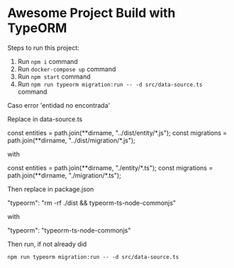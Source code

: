 # Awesome Project Build with TypeORM

Steps to run this project:

1. Run `npm i` command
2. Run `docker-compose up` command
3. Run `npm start` command
4. Run `npm run typeorm migration:run -- -d src/data-source.ts` command

Caso error 'entidad no encontrada'

Replace in data-source.ts

const entities = path.join(**dirname, "../dist/entity/\*.js");
const migrations = path.join(**dirname, "../dist/migration/\*.js");

with

const entities = path.join(**dirname, "./entity/\*.ts");
const migrations = path.join(**dirname, "./migration/\*.ts");

Then replace in package.json

"typeorm": "rm -rf ./dist && typeorm-ts-node-commonjs"

with

"typeorm": "typeorm-ts-node-commonjs"

Then run, if not already did

`npm run typeorm migration:run -- -d src/data-source.ts`
